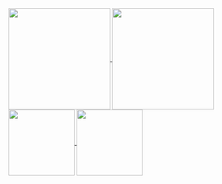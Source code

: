 <a href="https://github.com/henrykhsa/">
  <img height=200 align="center" src="https://github-readme-stats.vercel.app/api?username=henrykhsa&theme=dark" />
</a>
<a href="https://github.com/henrykhsa/">
  <img height=200 align="center" src="https://github-readme-stats.vercel.app/api/top-langs?username=henrykhsa&layout=donut&langs_count=5&card_width=320&theme=dark" />
</a>

<a href="https://github.com/henrykhsa/super_trunfo/">
  <img height=130 align="center" src="https://github-readme-stats.vercel.app/api/pin/?username=henrykhsa&repo=super_trunfo&show_owner=true&theme=dark" />
</a>
<a href="https://github.com/henrykhsa/Lau/">
  <img height=130 align="center" src="https://github-readme-stats.vercel.app/api/pin/?username=henrykhsa&repo=Lau&show_owner=true&theme=dark" />
</a>



